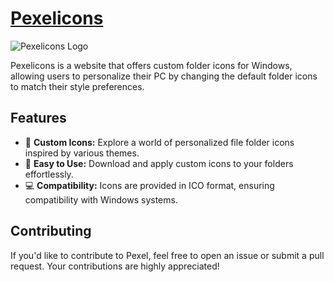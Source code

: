 # <a href="https://vinodjangid07.github.io/Pexelicons" target="_blank">Pexelicons</a>

![Pexelicons Logo](assets/images/Websitescreenshot.png)

Pexelicons is a website that offers custom folder icons for Windows, allowing users to personalize their PC by changing the default folder icons to match their style preferences.

## Features

- 🎨 **Custom Icons:** Explore a world of personalized file folder icons inspired by various themes.
- 🚀 **Easy to Use:** Download and apply custom icons to your folders effortlessly.
- 💻 **Compatibility:** Icons are provided in ICO format, ensuring compatibility with Windows systems.

## Contributing

If you'd like to contribute to Pexel, feel free to open an issue or submit a pull request. Your contributions are highly appreciated!
